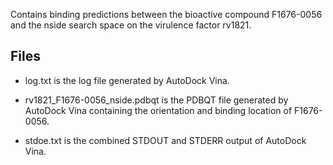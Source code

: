 Contains binding predictions between the bioactive compound F1676-0056 and the nside search space on the virulence factor rv1821.

## Files

- log.txt is the log file generated by AutoDock Vina.

- rv1821_F1676-0056_nside.pdbqt is the PDBQT file generated by AutoDock Vina containing the orientation and binding location of F1676-0056.

- stdoe.txt is the combined STDOUT and STDERR output of AutoDock Vina.

